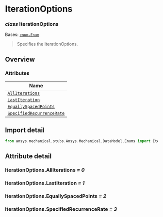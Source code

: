 # IterationOptions

<a id="IterationOptions"></a>

### *class* IterationOptions

Bases: [`enum.Enum`](https://docs.python.org/3/library/enum.html#enum.Enum)

> Specifies the IterationOptions.

> <!-- !! processed by numpydoc !! -->

<a id="overview"></a>

## Overview

### Attributes

| Name |
| ------------------------------------------------------------------------ |
| [`AllIterations`](#IterationOptions.AllIterations) |
| [`LastIteration`](#IterationOptions.LastIteration) |
| [`EquallySpacedPoints`](#IterationOptions.EquallySpacedPoints) |
| [`SpecifiedRecurrenceRate`](#IterationOptions.SpecifiedRecurrenceRate) |

<a id="import-detail"></a>

## Import detail

```python
from ansys.mechanical.stubs.Ansys.Mechanical.DataModel.Enums import IterationOptions
```

<a id="attribute-detail"></a>

## Attribute detail

<a id="IterationOptions.AllIterations"></a>

### IterationOptions.AllIterations *= 0*

<a id="IterationOptions.LastIteration"></a>

### IterationOptions.LastIteration *= 1*

<a id="IterationOptions.EquallySpacedPoints"></a>

### IterationOptions.EquallySpacedPoints *= 2*

<a id="IterationOptions.SpecifiedRecurrenceRate"></a>

### IterationOptions.SpecifiedRecurrenceRate *= 3*
